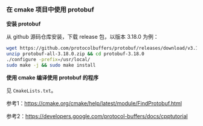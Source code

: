 ### 在 cmake 项目中使用 protobuf

**安装 protobuf**

从 github 源码仓库安装，下载 release 包，以版本 3.18.0 为例：

```bash
wget https://github.com/protocolbuffers/protobuf/releases/download/v3.18.0/protobuf-all-3.18.0.zip
unzip protobuf-all-3.18.0.zip && cd protobuf-3.18.0
./configure -prefix=/usr/local/
sudo make -j && sudo make install
```

**使用 cmake 编译使用 protobuf 的程序**

见 ``CmakeLists.txt``。

参考1：https://cmake.org/cmake/help/latest/module/FindProtobuf.html

参考2：https://developers.google.com/protocol-buffers/docs/cpptutorial
